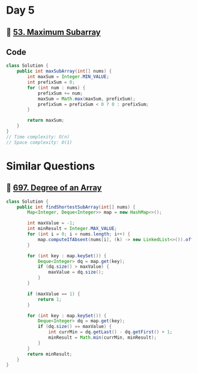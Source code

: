 # Day 5

## 🔗 [53. Maximum Subarray](https://leetcode.com/problems/pascals-triangle/description/)

## Code

```java
class Solution {
    public int maxSubArray(int[] nums) {
        int maxSum = Integer.MIN_VALUE;
        int prefixSum = 0;
        for (int num : nums) {
            prefixSum += num;
            maxSum = Math.max(maxSum, prefixSum);
            prefixSum = prefixSum < 0 ? 0 : prefixSum;
        }

        return maxSum;
    }
}
// Time complexity: O(n)
// Space complexity: O(1)

```

# Similar Questions

## 🔗 [697. Degree of an Array](https://leetcode.com/problems/degree-of-an-array/description/)

```java
class Solution {
    public int findShortestSubArray(int[] nums) {
        Map<Integer, Deque<Integer>> map = new HashMap<>();

        int maxValue = -1;
        int minResult = Integer.MAX_VALUE;
        for (int i = 0; i < nums.length; i++) {
            map.computeIfAbsent(nums[i], (k) -> new LinkedList<>()).offer(i);
        }

        for (int key : map.keySet()) {
            Deque<Integer> dq = map.get(key);
            if (dq.size() > maxValue) {
                maxValue = dq.size();
            }
        }

        if (maxValue == 1) {
            return 1;
        }

        for (int key : map.keySet()) {
            Deque<Integer> dq = map.get(key);
            if (dq.size() == maxValue) {
                int currMin = dq.getLast() - dq.getFirst() + 1;
                minResult = Math.min(currMin, minResult);
            }
        }
        return minResult;
    }
}
```

